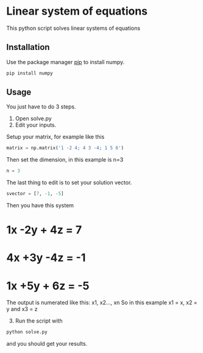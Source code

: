 # Linear system of equations

This python script solves linear systems of equations

## Installation

Use the package manager [pip](https://pip.pypa.io/en/stable/) to install numpy.

```bash
pip install numpy
```

## Usage

You just have to do 3 steps.
1) Open solve.py
2) Edit your inputs.

Setup your matrix, for example like this

```python
matrix = np.matrix('1 -2 4; 4 3 -4; 1 5 6')
```
Then set the dimension, in this example is n=3
```python
n = 3
```
The last thing to edit is to set your solution vector.
```python
svector = [7, -1, -5]
```

Then you have this system
# 1x -2y + 4z = 7  
# 4x +3y -4z = -1 
# 1x +5y + 6z = -5 

The output is numerated like this: x1, x2..., xn
So in this example x1 = x, x2 = y and x3 = z

3) Run the script with
```bash
python solve.py
```
and you should get your results.
